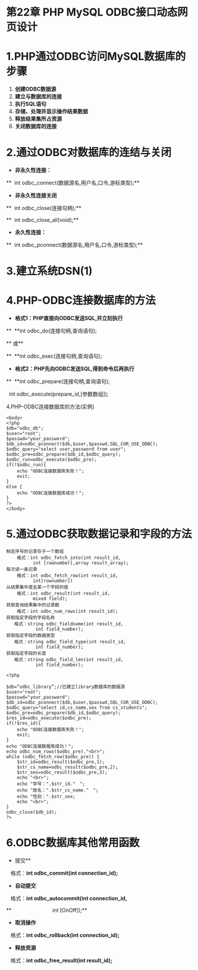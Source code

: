 <h1>第22章 PHP MySQL ODBC接口动态网页设计</h1>

# 1.PHP通过ODBC访问MySQL数据库的步骤

1. **创建ODBC数据源**
2. **建立与数据库的连接**
3. **执行SQL语句**
4. **存储、处理并显示操作结果数据**
5. **释放结果集所占资源**
6. **关闭数据库的连接**

# 2.通过ODBC对数据库的连结与关闭

- **非永久性连接：**

**  int odbc_connect(数据源名,用户名,口令,游标类型);**

- **非永久性连接关闭**

**  int odbc_close(连接句柄);**

**  int odbc_close_all(void);**

- **永久性连接：**

**  int odbc_pconnect(数据源名,用户名,口令,游标类型);**





# 3.建立系统DSN(1)

# 4.PHP-ODBC连接数据库的方法

- **格式1：PHP直接向ODBC发送SQL,并立刻执行**

**  **int odbc_do(连接句柄,查询语句);

**	或**

**  **int odbc_exec(连接句柄,查询语句);

- **格式2：PHP先向ODBC发送SQL,得到命令后再执行**

**  **int odbc_prepare(连接句柄,查询语句);

  int odbc_execute(prepare_id,[参数数组]);



4.PHP-ODBC连接数据库的方法(实例)

```
<body>
<?php 
$db="odbc_db";
$user="root";
$passwd="your_password";
$db_id=odbc_pconnect($db,$user,$passwd,SQL_CUR_USE_ODBC);
$odbc_query="select user,password from user";
$odbc_pre=odbc_prepare($db_id,$odbc_query);
$odbc_run=odbc_execute($odbc_pre);
if(!$odbc_run){
	echo "ODBC连接数据库失败！";
	exit;
}
else {
	echo "ODBC连接数据库成功！";
}
?>
</body>
```

# 5.通过ODBC获取数据记录和字段的方法

```
制定序号的记录存于一个数组
    格式：int odbc_fetch_into(int result_id,
          int [rownumber],array result_array);
每次读一条记录
    格式：int odbc_fetch_row(int result_id, 
          int[rownumber])
从结果集中度去某一个字段的值
    格式：int odbc_result(int result_id, 
          mixed field);
获取查询结果集中的记录数
    格式：int odbc_num_rows(int result_id);
获取指定字段的字段名称
   格式：string odbc_fieldname(int result_id,
           int field_number);
获取指定字段的数据类型
   格式：string odbc_field_type(int result_id,
           int field_number);
获取指定字段的长度
   格式：string odbc_field_len(int result_id,
           int field_number);
```

```
<?php 

$db=“odbc_library”;//已建立library数据库的数据源
$user="root";
$passwd="your_password";
$db_id=odbc_pconnect($db,$user,$passwd,SQL_CUR_USE_ODBC);
$odbc_query="select id,cs_name,sex from cs_students";
$odbc_pre=odbc_prepare($db_id,$odbc_query);
$res_id=odbc_execute($odbc_pre);
if(!$res_id){
	echo "ODBC连接数据库失败！";
	exit;
}
echo "ODBC连接数据库成功！";
echo odbc_num_rows($odbc_pre)."<br>";
while (odbc_fetch_row($odbc_pre)) {
	$str_id=odbc_result($odbc_pre,1);
	$str_cs_name=odbc_result($odbc_pre,2);
	$str_sex=odbc_result($odbc_pre,3);
	echo "<br>";
	echo "学号：".$str_id."　";
	echo "姓名：".$str_cs_name."　";
	echo "性别：".$str_sex;
	echo "<br>";
}
odbc_close($db_id);
?>
```

# 6.ODBC数据库其他常用函数

- 提交**

   格式：**int odbc_commit(int connection_id);**

- **自动提交**

   格式：**int odbc_autocommit(int connection_id,**

**                            int [OnOff]);**

- **取消操作**

   格式：**int odbc_rollback(int connection_id);**

- **释放资源**

   格式：**int odbc_free_result(int result_id);**